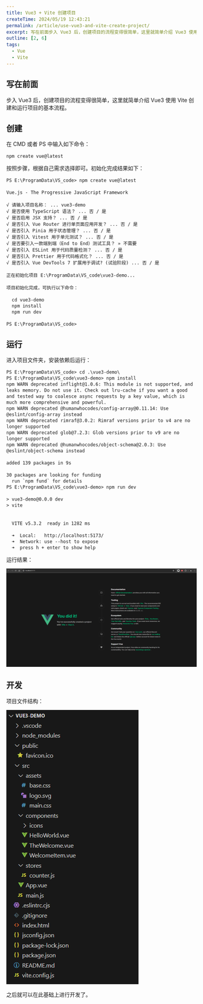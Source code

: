```yaml
---
title: Vue3 + Vite 创建项目
createTime: 2024/05/19 12:43:21
permalink: /article/use-vue3-and-vite-create-project/
excerpt: 写在前面步入 Vue3 后，创建项目的流程变得很简单，这里就简单介绍 Vue3 使用 Vite 创建和运行项目的基本流程。创建在 CMD 或者 PS 中输入如下命令：npm create vue@latest按照步骤，根据自己需求选择即可。初始化完成结果如下：PS E:\ProgramData...
outline: [2, 6]
tags:
  - Vue
  - Vite
---
```

## 写在前面
步入 Vue3 后，创建项目的流程变得很简单，这里就简单介绍 Vue3 使用 Vite 创建和运行项目的基本流程。

## 创建
在 CMD 或者 PS 中输入如下命令：

```shell
npm create vue@latest
```

按照步骤，根据自己需求选择即可。初始化完成结果如下：

```shell
PS E:\ProgramData\VS_code> npm create vue@latest

Vue.js - The Progressive JavaScript Framework

√ 请输入项目名称： ... vue3-demo
√ 是否使用 TypeScript 语法？ ... 否 / 是
√ 是否启用 JSX 支持？ ... 否 / 是
√ 是否引入 Vue Router 进行单页面应用开发？ ... 否 / 是
√ 是否引入 Pinia 用于状态管理？ ... 否 / 是
√ 是否引入 Vitest 用于单元测试？ ... 否 / 是
√ 是否要引入一款端到端（End to End）测试工具？ » 不需要
√ 是否引入 ESLint 用于代码质量检测？ ... 否 / 是
√ 是否引入 Prettier 用于代码格式化？ ... 否 / 是
√ 是否引入 Vue DevTools 7 扩展用于调试? (试验阶段) ... 否 / 是

正在初始化项目 E:\ProgramData\VS_code\vue3-demo...

项目初始化完成，可执行以下命令：

  cd vue3-demo
  npm install
  npm run dev

PS E:\ProgramData\VS_code>
```

## 运行
进入项目文件夹，安装依赖后运行：

```shell
PS E:\ProgramData\VS_code> cd .\vue3-demo\
PS E:\ProgramData\VS_code\vue3-demo> npm install
npm WARN deprecated inflight@1.0.6: This module is not supported, and leaks memory. Do not use it. Check out lru-cache if you want a good and tested way to coalesce async requests by a key value, which is much more comprehensive and powerful.
npm WARN deprecated @humanwhocodes/config-array@0.11.14: Use @eslint/config-array instead
npm WARN deprecated rimraf@3.0.2: Rimraf versions prior to v4 are no longer supported
npm WARN deprecated glob@7.2.3: Glob versions prior to v9 are no longer supported
npm WARN deprecated @humanwhocodes/object-schema@2.0.3: Use @eslint/object-schema instead

added 139 packages in 9s

30 packages are looking for funding
  run `npm fund` for details
PS E:\ProgramData\VS_code\vue3-demo> npm run dev

> vue3-demo@0.0.0 dev
> vite


  VITE v5.3.2  ready in 1282 ms

  ➜  Local:   http://localhost:5173/
  ➜  Network: use --host to expose
  ➜  press h + enter to show help

```

运行结果：

![](../.vuepress/public/images/1719734245493-f2787c62-b354-4471-9dca-0b90197ea9a7.png)

## 开发
项目文件结构：

![](../.vuepress/public/images/1719734349618-0f6061ad-18d8-4176-b5e0-d012ab1f8175.png)

之后就可以在此基础上进行开发了。

